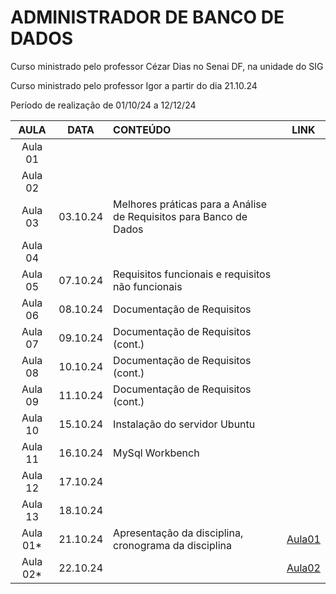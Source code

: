 # ADMINISTRADOR DE BANCO DE DADOS

Curso ministrado pelo professor Cézar Dias no Senai DF, na unidade do SIG

Curso ministrado pelo professor Igor a partir do dia 21.10.24

Período de realização de 01/10/24 a 12/12/24

| AULA | DATA | CONTEÚDO | LINK |
| :-: | :-: | :- | :-: |
| Aula 01 | | | |
| Aula 02 | | | |
| Aula 03 | 03.10.24 | Melhores práticas para a Análise de Requisitos para Banco de Dados | |
| Aula 04 |  | | |
| Aula 05 | 07.10.24 | Requisitos funcionais e requisitos não funcionais | |
| Aula 06 | 08.10.24 | Documentação de Requisitos |
| Aula 07 | 09.10.24 | Documentação de Requisitos (cont.) |
| Aula 08 | 10.10.24 | Documentação de Requisitos (cont.) |
| Aula 09 | 11.10.24 | Documentação de Requisitos (cont.) |
| Aula 10 | 15.10.24 | Instalação do servidor Ubuntu |
| Aula 11 | 16.10.24 | MySql Workbench |
| Aula 12 | 17.10.24 | |
| Aula 13 | 18.10.24 | |
| Aula 01* | 21.10.24| Apresentação da disciplina, cronograma da disciplina |[Aula01](aula01\aula01.md) |
| Aula 02* | 22.10.24 | | [Aula02](aula02\aula02.md) |